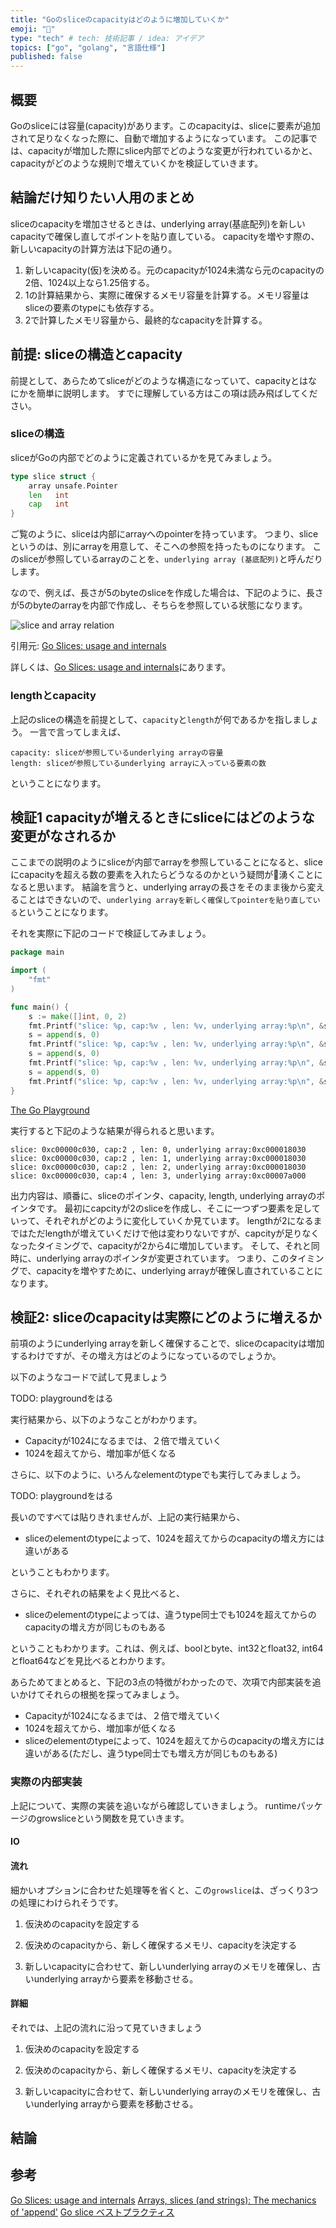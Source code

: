 ```yaml
---
title: "Goのsliceのcapacityはどのように増加していくか"
emoji: "🐥"
type: "tech" # tech: 技術記事 / idea: アイデア
topics: ["go", "golang", "言語仕様"]
published: false
---
```


## 概要

Goのsliceには容量(capacity)があります。このcapacityは、sliceに要素が追加されて足りなくなった際に、自動で増加するようになっています。
この記事では、capacityが増加した際にslice内部でどのような変更が行われているかと、capacityがどのような規則で増えていくかを検証していきます。

## 結論だけ知りたい人用のまとめ

sliceのcapacityを増加させるときは、underlying array(基底配列)を新しいcapacityで確保し直してポイントを貼り直している。
capacityを増やす際の、新しいcapacityの計算方法は下記の通り。

1. 新しいcapacity(仮)を決める。元のcapacityが1024未満なら元のcapacityの2倍、1024以上なら1.25倍する。
2. 1の計算結果から、実際に確保するメモリ容量を計算する。メモリ容量はsliceの要素のtypeにも依存する。
3. 2で計算したメモリ容量から、最終的なcapacityを計算する。

## 前提: sliceの構造とcapacity

前提として、あらためてsliceがどのような構造になっていて、capacityとはなにかを簡単に説明します。
すでに理解している方はこの項は読み飛ばしてください。

### sliceの構造

sliceがGoの内部でどのように定義されているかを見てみましょう。

```go
type slice struct {
	array unsafe.Pointer
	len   int
	cap   int
}
```

ご覧のように、sliceは内部にarrayへのpointerを持っています。
つまり、sliceというのは、別にarrayを用意して、そこへの参照を持ったものになります。
このsliceが参照しているarrayのことを、`underlying array (基底配列)`と呼んだりします。

なので、例えば、長さが5のbyteのsliceを作成した場合は、下記のように、長さが5のbyteのarrayを内部で作成し、そちらを参照している状態になります。

![slice and array relation](https://go.dev/blog/slices-intro/slice-1.png "slice and array relation")

引用元: [Go Slices: usage and internals](https://go.dev/blog/slices-intro)

詳しくは、[Go Slices: usage and internals](https://go.dev/blog/slices-intro)にあります。


### lengthとcapacity

上記のsliceの構造を前提として、`capacity`と`length`が何であるかを指しましょう。
一言で言ってしまえば、

```
capacity: sliceが参照しているunderlying arrayの容量
length: sliceが参照しているunderlying arrayに入っている要素の数
```

ということになります。


## 検証1 capacityが増えるときにsliceにはどのような変更がなされるか

ここまでの説明のようにsliceが内部でarrayを参照していることになると、sliceにcapacityを超える数の要素を入れたらどうなるのかという疑問が湧くことになると思います。
結論を言うと、underlying arrayの長さをそのまま後から変えることはできないので、`underlying arrayを新しく確保してpointerを貼り直している`ということになります。

それを実際に下記のコードで検証してみましょう。

```go
package main

import (
	"fmt"
)

func main() {
	s := make([]int, 0, 2)
	fmt.Printf("slice: %p, cap:%v , len: %v, underlying array:%p\n", &s, cap(s), len(s), (*[0]int)(s))
	s = append(s, 0)
	fmt.Printf("slice: %p, cap:%v , len: %v, underlying array:%p\n", &s, cap(s), len(s), (*[1]int)(s))
	s = append(s, 0)
	fmt.Printf("slice: %p, cap:%v , len: %v, underlying array:%p\n", &s, cap(s), len(s), (*[2]int)(s))
	s = append(s, 0)
	fmt.Printf("slice: %p, cap:%v , len: %v, underlying array:%p\n", &s, cap(s), len(s), (*[3]int)(s))
}
```

[The Go Playground](https://play.golang.org/p/Kf3xCSdyLng)

実行すると下記のような結果が得られると思います。

```
slice: 0xc00000c030, cap:2 , len: 0, underlying array:0xc000018030
slice: 0xc00000c030, cap:2 , len: 1, underlying array:0xc000018030
slice: 0xc00000c030, cap:2 , len: 2, underlying array:0xc000018030
slice: 0xc00000c030, cap:4 , len: 3, underlying array:0xc00007a000
```

出力内容は、順番に、sliceのポインタ、capacity, length, underlying arrayのポインタです。
最初にcapcityが2のsliceを作成し、そこに一つずつ要素を足していって、それぞれがどのように変化していくか見ています。
lengthが2になるまではただlengthが増えていくだけで他は変わりないですが、capcityが足りなくなったタイミングで、capacityが2から4に増加しています。
そして、それと同時に、underlying arrayのポインタが変更されています。
つまり、このタイミングで、capacityを増やすために、underlying arrayが確保し直されていることになります。

## 検証2: sliceのcapacityは実際にどのように増えるか

前項のようにunderlying arrayを新しく確保することで、sliceのcapacityは増加するわけですが、その増え方はどのようになっているのでしょうか。

以下のようなコードで試して見ましょう

TODO: playgroundをはる

実行結果から、以下のようなことがわかります。

- Capacityが1024になるまでは、２倍で増えていく
- 1024を超えてから、増加率が低くなる

さらに、以下のように、いろんなelementのtypeでも実行してみましょう。

TODO: playgroundをはる

長いのですべては貼りきれませんが、上記の実行結果から、

- sliceのelementのtypeによって、1024を超えてからのcapacityの増え方には違いがある

ということもわかります。

さらに、それぞれの結果をよく見比べると、

- sliceのelementのtypeによっては、違うtype同士でも1024を超えてからのcapacityの増え方が同じものもある

ということもわかります。これは、例えば、boolとbyte、int32とfloat32, int64とfloat64などを見比べるとわかります。

あらためてまとめると、下記の3点の特徴がわかったので、次項で内部実装を追いかけてそれらの根拠を探ってみましょう。

- Capacityが1024になるまでは、２倍で増えていく
- 1024を超えてから、増加率が低くなる
- sliceのelementのtypeによって、1024を超えてからのcapacityの増え方には違いがある(ただし、違うtype同士でも増え方が同じものもある)

### 実際の内部実装

上記について、実際の実装を追いながら確認していきましょう。
runtimeパッケージのgrowsliceという関数を見ていきます。

#### IO

#### 流れ

細かいオプションに合わせた処理等を省くと、この`growslice`は、ざっくり3つの処理にわけられそうです。

1. 仮決めのcapacityを設定する

2. 仮決めのcapacityから、新しく確保するメモリ、capacityを決定する

3. 新しいcapacityに合わせて、新しいunderlying arrayのメモリを確保し、古いunderlying arrayから要素を移動させる。

#### 詳細

それでは、上記の流れに沿って見ていきましょう

1. 仮決めのcapacityを設定する

2. 仮決めのcapacityから、新しく確保するメモリ、capacityを決定する

3. 新しいcapacityに合わせて、新しいunderlying arrayのメモリを確保し、古いunderlying arrayから要素を移動させる。


## 結論

## 参考

[Go Slices: usage and internals](https://go.dev/blog/slices-intro)
[Arrays, slices (and strings): The mechanics of 'append'](https://go.dev/blog/slices#TOC_9.)
[Go slice ベストプラクティス](https://qiita.com/imoty/items/bb18fb50d526474d2d10)
